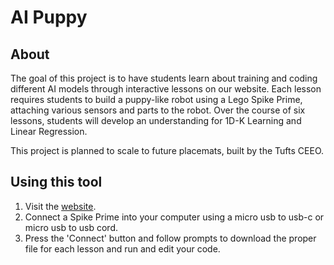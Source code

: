 # AI Puppy

## About
The goal of this project is to have students learn about training and coding different AI models through interactive lessons on our website. Each lesson requires students to build a puppy-like robot using a Lego Spike Prime, attaching various sensors and parts to the robot. Over the course of six lessons, students will develop an understanding for 1D-K Learning and Linear Regression. 

This project is planned to scale to future placemats, built by the Tufts CEEO.

## Using this tool
1. Visit the [website](https://iliketocode2.github.io/AI-Puppy-UI/).
2. Connect a Spike Prime into your computer using a micro usb to usb-c or micro usb to usb cord.
3. Press the 'Connect' button and follow prompts to download the proper file for each lesson and run and edit your code.
